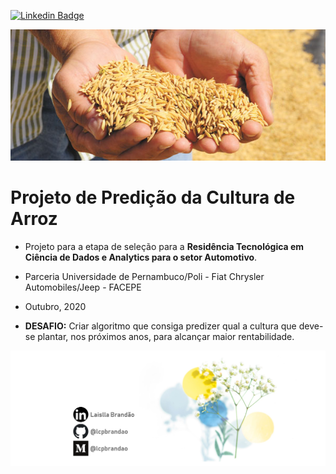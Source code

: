 [![Linkedin Badge](https://img.shields.io/badge/-LaisllaBrandão-blue?style=flat-square&logo=Linkedin&logoColor=white&link=https://www.linkedin.com/in/laislla-pinheiro-brandão-19762229/)](https://www.linkedin.com/in/laislla-pinheiro-brandão-19762229/)

![arroz](arroz.jpg)
# Projeto de Predição da Cultura de Arroz

* Projeto para a etapa de seleção para a **Residência Tecnológica em Ciência de Dados e Analytics para o setor Automotivo**.
* Parceria Universidade de Pernambuco/Poli - Fiat Chrysler Automobiles/Jeep - FACEPE
* Outubro, 2020

* **DESAFIO:** 
    Criar algoritmo que consiga predizer qual a cultura que deve-se plantar, nos próximos anos, para alcançar maior rentabilidade.

![logo_lcpbrandao](logo_lcpbrandao.png)
